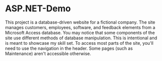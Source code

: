 # ASP.NET-Demo
This project is a database-driven website for a fictional company. The site manages customers, employees, software, and feedback elements from a Microsoft Access database. You may notice that some components of the site use different methods of database manipulation. This is intentional and is meant to showcase my skill set.
To access most parts of the site, you'll need to use the navigation in the header. Some pages (such as Maintenance) aren't accessible otherwise.
